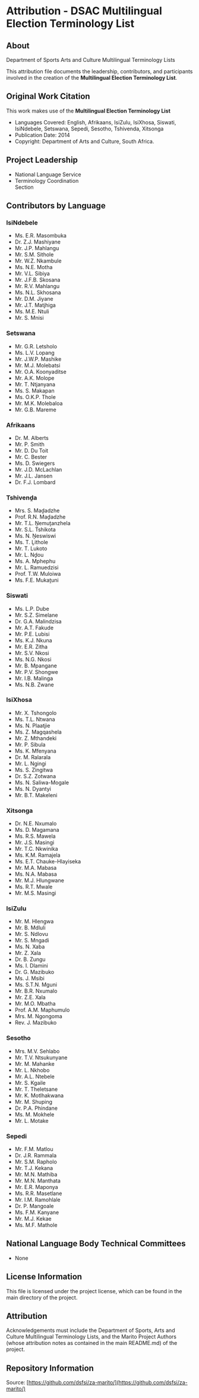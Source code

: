 # Attribution - DSAC Multilingual Election Terminology List

## About
Department of Sports Arts and Culture Multilingual Terminology Lists  

This attribution file documents the leadership, contributors, and participants involved in the creation of the **Multilingual Election Terminology List**.

## Original Work Citation
This work makes use of the **Multilingual Election Terminology List**  

- Languages Covered: English, Afrikaans, IsiZulu, IsiXhosa, Siswati, IsiNdebele, Setswana, Sepedi, Sesotho, Tshivenda, Xitsonga
- Publication Date: 2014 
- Copyright: Department of Arts and Culture, South Africa.

## Project Leadership
- National Language Service
- Terminology  Coordination  
Section

## Contributors by Language

### IsiNdebele
- Ms. E.R. Masombuka
- Dr. Z.J. Mashiyane
- Mr. J.P. Mahlangu
- Mr. S.M. Sithole
- Mr. W.Z. Nkambule
- Ms. N.E. Motha
- Mr. V.L. Sibiya
- Mr. J.F.B. Skosana
- Mr. R.V. Mahlangu
- Ms. N.L. Skhosana
- Mr. D.M. Jiyane
- Mr. J.T. Matjhiga
- Ms. M.E. Ntuli
- Mr. S. Mnisi

### Setswana
- Mr. G.R. Letsholo
- Ms. L.V. Lopang
- Mr. J.W.P. Mashike
- Mr. M.J. Molebatsi
- Mr. O.A. Koonyaditse
- Mr. A.K. Molope
- Mr. T. Ntjanyana
- Ms. S. Makapan
- Ms. O.K.P. Thole
- Mr. M.K. Molebaloa
- Mr. G.B. Mareme

### Afrikaans
- Dr. M. Alberts
- Mr. P. Smith
- Mr. D. Du Toit
- Mr. C. Bester
- Ms. D. Swiegers
- Mr. J.D. McLachlan
- Mr. J.L. Jansen
- Dr. F.J. Lombard

### Tshivenḓa
- Mrs. S. Maḓadzhe
- Prof. R.N. Maḓadzhe
- Mr. T.L. Ṋemuṱanzhela
- Mr. S.L. Tshikota
- Ms. N. Ṋeswiswi
- Ms. T. Ḽithole
- Mr. T. Lukoto
- Mr. L. Nḓou
- Ms. A. Mphephu
- Mr. L. Ramuedzisi
- Prof. T.W. Muloiwa
- Ms. F.E. Mukaṱuni

### Siswati
- Ms. L.P. Dube
- Mr. S.Z. Simelane
- Dr. G.A. Malindzisa
- Mr. A.T. Fakude
- Mr. P.E. Lubisi
- Ms. K.J. Nkuna
- Mr. E.R. Zitha
- Mr. S.V. Nkosi
- Ms. N.G. Nkosi
- Mr. B. Mpangane
- Mr. P.V. Shongwe
- Mr. I.B. Malinga
- Ms. N.B. Zwane

### IsiXhosa
- Mr. X. Tshongolo
- Ms. T.L. Ntwana
- Ms. N. Plaatjie
- Ms. Z. Magqashela
- Mr. Z. Mthandeki
- Mr. P. Sibula
- Ms. K. Mfenyana
- Dr. M. Ralarala
- Mr. L. Ngingi
- Ms. S. Zingitwa
- Dr. S.Z. Zotwana
- Ms. N. Saliwa-Mogale
- Ms. N. Dyantyi
- Mr. B.T. Makeleni

### Xitsonga
- Dr. N.E. Nxumalo
- Ms. D. Magamana
- Ms. R.S. Mawela
- Mr. J.S. Masingi
- Mr. T.C. Nkwinika
- Ms. K.M. Ramajela
- Ms. E.T. Chauke-Hlayiseka
- Mr. M.A. Mabasa
- Ms. N.A. Mabasa
- Mr. M.J. Hlungwane
- Ms. R.T. Mwale
- Mr. M.S. Masingi

### IsiZulu
- Mr. M. Hlengwa
- Mr. B. Mdluli
- Mr. S. Ndlovu
- Mr. S. Mngadi
- Ms. N. Xaba
- Mr. Z. Xala
- Dr. B. Zungu
- Ms. I. Dlamini
- Dr. G. Mazibuko
- Ms. J. Msibi
- Ms. S.T.N. Mguni
- Mr. B.R. Nxumalo
- Mr. Z.E. Xala
- Mr. M.O. Mbatha
- Prof. A.M. Maphumulo
- Mrs. M. Ngongoma
- Rev. J. Mazibuko

### Sesotho
- Mrs. M.V. Sehlabo
- Mr. T.V. Ntsukunyane
- Mr. M. Mahanke
- Mr. L. Nkhobo
- Mr. A.L. Ntebele
- Mr. S. Kgaile
- Mr. T. Theletsane
- Mr. K. Motlhakwana
- Mr. M. Shuping
- Dr. P.A. Phindane
- Ms. M. Mokhele
- Mr. L. Motake

### Sepedi
- Mr. F.M. Matlou
- Dr. J.R. Rammala
- Mr. S.M. Rapholo
- Mr. T.J. Kekana
- Mr. M.N. Mathiba
- Mr. M.N. Manthata
- Mr. E.R. Maponya
- Ms. R.R. Masetlane
- Mr. I.M. Ramohlale
- Dr. P. Mangoale
- Ms. F.M. Kanyane
- Mr. M.J. Kekae
- Ms. M.F. Mathole

## National Language Body Technical Committees
- None

## License Information
This file is licensed under the project license, which can be found in the main directory of the project.

## Attribution
Acknowledgements must include the Department of Sports, Arts and Culture Multilingual Terminology Lists, and the Marito Project Authors (whose attribution notes as contained in the main README.md) of the project.

## Repository Information
Source: [https://github.com/dsfsi/za-marito/](https://github.com/dsfsi/za-marito/)

